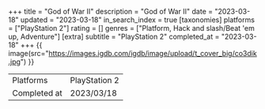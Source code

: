 +++
title = "God of War II"
description = "God of War II"
date = "2023-03-18"
updated = "2023-03-18"
in_search_index = true
[taxonomies]
platforms = ["PlayStation 2"]
rating = []
genres = ["Platform, Hack and slash/Beat 'em up, Adventure"]
[extra]
subtitle = "PlayStation 2"
completed_at = "2023-03-18"
+++
{{ image(src="https://images.igdb.com/igdb/image/upload/t_cover_big/co3dik.jpg") }}

|              |            |
| ------------ | ---------- |
| Platforms    | PlayStation 2 |
| Completed at | 2023/03/18 |

